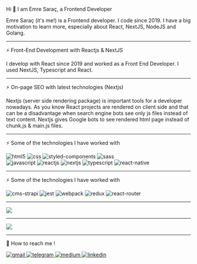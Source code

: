 <!-- Hi there 👋 -->
<!--
   **Emmre/Emmre** is a ✨ _special_ ✨ repository because its `README.md` (this file) appears on your GitHub profile.-->
Hi 👋 I am Emre Saraç, a Frontend Developer
<p>Emre Saraç (it's me!) is a Frontend developer. I code since 2019. I have a big motivation to learn more, especially about React, NextJS, NodeJS and Golang.</p>
<hr />
<p>⚡ Front-End Development with Reactjs & NextJS</p>
<p>I develop with React since 2019 and worked as a Front End Developer. I used NextJS, Typescript and React.</p>
<hr />
<p>⚡ On-page SEO with latest technologies (Nextjs)</p>
<p>Nextjs (server side rendering package) is important tools for a developer nowadays. As you know React projects are rendered on client side and that can be a disadvantage when search engine bots see only js files instead of text content. Nextjs gives Google bots to see rendered html page instead of chunk.js & main.js files.</p>
<hr />
<p>⚡ Some of the technologies I have worked with</p>
<p>
   <img src="https://img.shields.io/badge/HTML5-E34F26?style=for-the-badge&logo=html5&logoColor=white" alt="html5" />
   <img src="https://img.shields.io/badge/CSS3-1572B6?style=for-the-badge&logo=css3&logoColor=white" alt="css" />
   <img src="https://img.shields.io/badge/styled--components-DB7093?style=for-the-badge&logo=styled-components&logoColor=white" alt="styled-components" />
   <img src="https://img.shields.io/badge/Sass-CC6699?style=for-the-badge&logo=sass&logoColor=white" alt="sass" />
   <br />
   <img src="https://img.shields.io/badge/JavaScript-323330?style=for-the-badge&logo=javascript&logoColor=F7DF1E" alt="javascript" />
   <img src="https://img.shields.io/badge/React-20232A?style=for-the-badge&logo=react&logoColor=61DAFB" alt="reactjs" />
   <img src="https://img.shields.io/badge/next%20js-000000?style=for-the-badge&logo=nextdotjs&logoColor=white" alt="nextjs" />
   <img src="https://img.shields.io/badge/TypeScript-007ACC?style=for-the-badge&logo=typescript&logoColor=white" alt="typescript" />
   <img src="https://img.shields.io/badge/React_Native-20232A?style=for-the-badge&logo=react&logoColor=61DAFB" alt="react-native" />
</p>
<hr />
<p>⚡ Some of the technologies I have worked with</p>
<p>
   <img src="https://img.shields.io/badge/strapi-2F2E8B?style=for-the-badge&logo=strapi&logoColor=white" alt="cms-strapi"/>
   <img src="https://img.shields.io/badge/Jest-C21325?style=for-the-badge&logo=jest&logoColor=white" alt="jest"/>
   <img src="https://img.shields.io/badge/Webpack-8DD6F9?style=for-the-badge&logo=Webpack&logoColor=white" alt="webpack"/>
   <img src="https://img.shields.io/badge/Redux-593D88?style=for-the-badge&logo=redux&logoColor=white" alt="redux" />
   <img src="https://img.shields.io/badge/React_Router-CA4245?style=for-the-badge&logo=react-router&logoColor=white"  alt="react-router" />
</p>
<hr />
<img src="https://github-readme-stats.vercel.app/api?username=Emmre&hide=contribs,prs&show_icons=true&theme=radical" />
<hr />
<img src="https://github-readme-stats.vercel.app/api/top-langs/?username=Emmre&hide=html&layout=compact&show_icons=true&theme=radical" />
<hr />
<p>💬 How to reach me !</p>
<a href="mailto:emreesrc@gmail.com">
<img src="https://img.shields.io/badge/Gmail-D14836?style=for-the-badge&logo=gmail&logoColor=white" alt="gmail" />
</a>
<a href="https://t.me/emreesrc">
<img src="https://img.shields.io/badge/Telegram-2CA5E0?style=for-the-badge&logo=telegram&logoColor=white" alt="telegram" />
</a>
<a href="https://medium.com/@emreesrc">
<img src="https://img.shields.io/badge/Medium-12100E?style=for-the-badge&logo=medium&logoColor=white" alt="medium" />
</a>
<a href="https://www.linkedin.com/in/emreesrc/">
<img src="https://img.shields.io/badge/LinkedIn-0077B5?style=for-the-badge&logo=linkedin&logoColor=white" alt="linkedin"  />
</a>
